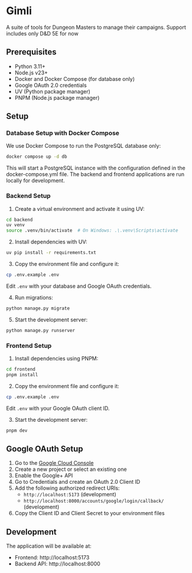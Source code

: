 # Gimli

A suite of tools for Dungeon Masters to manage their campaigns.
Support includes only D&D 5E for now

## Prerequisites

- Python 3.11+
- Node.js v23+
- Docker and Docker Compose (for database only)
- Google OAuth 2.0 credentials
- UV (Python package manager)
- PNPM (Node.js package manager)

## Setup

### Database Setup with Docker Compose

We use Docker Compose to run the PostgreSQL database only:

```bash
docker compose up -d db
```

This will start a PostgreSQL instance with the configuration defined in the docker-compose.yml file. The backend and frontend applications are run locally for development.

### Backend Setup

1. Create a virtual environment and activate it using UV:
```bash
cd backend
uv venv
source .venv/bin/activate  # On Windows: .\.venv\Scripts\activate
```

2. Install dependencies with UV:
```bash
uv pip install -r requirements.txt
```

3. Copy the environment file and configure it:
```bash
cp .env.example .env
```
Edit `.env` with your database and Google OAuth credentials.

4. Run migrations:
```bash
python manage.py migrate
```

5. Start the development server:
```bash
python manage.py runserver
```

### Frontend Setup

1. Install dependencies using PNPM:
```bash
cd frontend
pnpm install
```

2. Copy the environment file and configure it:
```bash
cp .env.example .env
```
Edit `.env` with your Google OAuth client ID.

3. Start the development server:
```bash
pnpm dev
```

## Google OAuth Setup

1. Go to the [Google Cloud Console](https://console.cloud.google.com/)
2. Create a new project or select an existing one
3. Enable the Google+ API
4. Go to Credentials and create an OAuth 2.0 Client ID
5. Add the following authorized redirect URIs:
   - `http://localhost:5173` (development)
   - `http://localhost:8000/accounts/google/login/callback/` (development)
6. Copy the Client ID and Client Secret to your environment files

## Development

The application will be available at:
- Frontend: http://localhost:5173
- Backend API: http://localhost:8000
